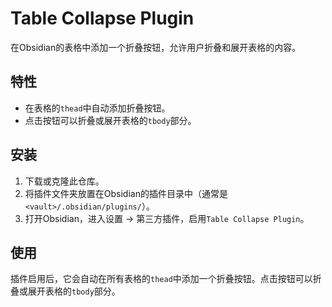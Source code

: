
# Table Collapse Plugin

在Obsidian的表格中添加一个折叠按钮，允许用户折叠和展开表格的内容。

## 特性

- 在表格的`thead`中自动添加折叠按钮。
- 点击按钮可以折叠或展开表格的`tbody`部分。

## 安装

1. 下载或克隆此仓库。
2. 将插件文件夹放置在Obsidian的插件目录中（通常是`<vault>/.obsidian/plugins/`）。
3. 打开Obsidian，进入设置 -> 第三方插件，启用`Table Collapse Plugin`。

## 使用

插件启用后，它会自动在所有表格的`thead`中添加一个折叠按钮。点击按钮可以折叠或展开表格的`tbody`部分。

